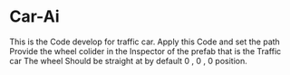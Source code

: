 # Car-Ai
This is the Code develop for traffic car.
Apply this Code and set the path 
Provide the wheel colider in the Inspector of the prefab that is the Traffic car
The wheel Should be straight at by default 0 , 0 , 0 position.
